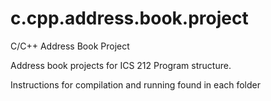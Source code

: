 # c.cpp.address.book.project
C/C++ Address Book Project

Address book projects for ICS 212 Program structure.

Instructions for compilation and running found in each folder
